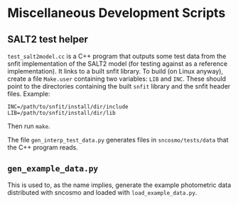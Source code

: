 # Miscellaneous Development Scripts

## SALT2 test helper

`test_salt2model.cc` is a C++ program that outputs some test data from the snfit implementation of the SALT2 model (for testing against as a reference implementation). It links to a built snfit library. To build (on Linux anyway), create a file `Make.user` containing two variables: `LIB` and `INC`. These should point to the directories containing the built `snfit` library and the snfit header files. Example:

```
INC=/path/to/snfit/install/dir/include
LIB=/path/to/snfit/install/dir/lib
```

Then run `make`.

The file `gen_interp_test_data.py` generates files in `sncosmo/tests/data` that
the C++ program reads.


## `gen_example_data.py`

This is used to, as the name implies, generate the example photometric data distributed with sncosmo and loaded with `load_example_data.py`.

